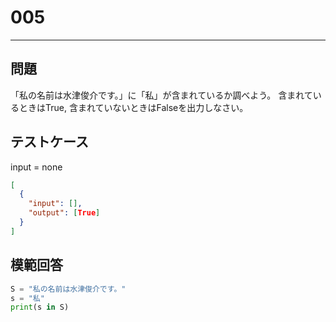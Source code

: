 # 005

---

## 問題

「私の名前は水津俊介です。」に「私」が含まれているか調べよう。
含まれているときはTrue, 含まれていないときはFalseを出力しなさい。

## テストケース

input = none

```json
[
  {
    "input": [],
    "output": [True]
  }
]
```

## 模範回答

```python
S = "私の名前は水津俊介です。"
s = "私"
print(s in S)
```
